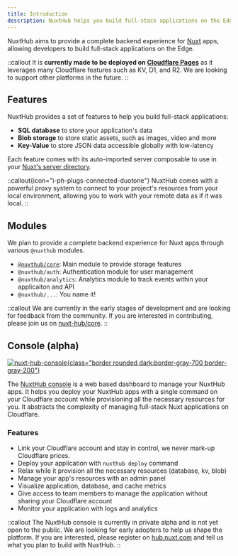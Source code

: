 ```yaml
---
title: Introduction
description: NuxtHub helps you build full-stack applications on the Edge.
---
```


NuxtHub aims to provide a complete backend experience for [Nuxt](https://nuxt.com) apps, allowing developers to build full-stack applications on the Edge.

::callout
It is **currently made to be deployed on [Cloudflare Pages](https://pages.cloudflare.com)** as it leverages many Cloudflare features such as KV, D1, and R2. We are looking to support other platforms in the future.
::

## Features

NuxtHub provides a set of features to help you build full-stack applications:
- **SQL database** to store your application's data
- **Blob storage** to store static assets, such as images, video and more
- **Key-Value** to store JSON data accessible globally with low-latency

Each feature comes with its auto-imported server composable to use in your [Nuxt's server directory](https://nuxt.com/docs/guide/directory-structure/server).

::callout{icon="i-ph-plugs-connected-duotone"}
NuxtHub comes with a powerful proxy system to connect to your project's resources from your local environment, allowing you to work with your remote data as if it was local.
::

## Modules

We plan to provide a complete backend experience for Nuxt apps through various `@nuxthub` modules.

- [`@nuxthub/core`](https://github.com/nuxt-hub/core): Main module to provide storage features
- `@nuxthub/auth`: Authentication module for user management
- `@nuxthub/analytics`: Analytics module to track events within your applicaiton and API
- `@nuxthub/...`: You name it!

::callout
We are currently in the early stages of development and are looking for feedback from the community. If you are interested in contributing, please join us on [nuxt-hub/core](https://github.com/nuxt-hub/core).
::

## Console (alpha)

[![nuxt-hub-console](/nuxthub-console.png){class="border rounded dark:border-gray-700 border-gray-200"}](https://hub.nuxt.com)

The [NuxtHub console](https://hub.nuxt.com) is a web based dashboard to manage your NuxtHub apps. It helps you deploy your NuxtHub apps with a single command on your Cloudflare account while provisioning all the necessary resources for you. It abstracts the complexity of managing full-stack Nuxt applications on Cloudflare.

### Features

- Link your Cloudflare account and stay in control, we never mark-up Cloudflare prices.
- Deploy your application with `nuxthub deploy` command
- Relax while it provision all the necessary resources (database, kv, blob)
- Manage your app's resources with an admin panel
- Visualize application, database, and cache metrics
- Give access to team members to manage the application without sharing your Cloudflare account
- Monitor your application with logs and analytics

::callout
The NuxtHub console is currently in private alpha and is not yet open to the public. We are looking for early adopters to help us shape the platform. If you are interested, please register on [hub.nuxt.com](https://hub.nuxt.com) and tell us what you plan to build with NuxtHub.
::
